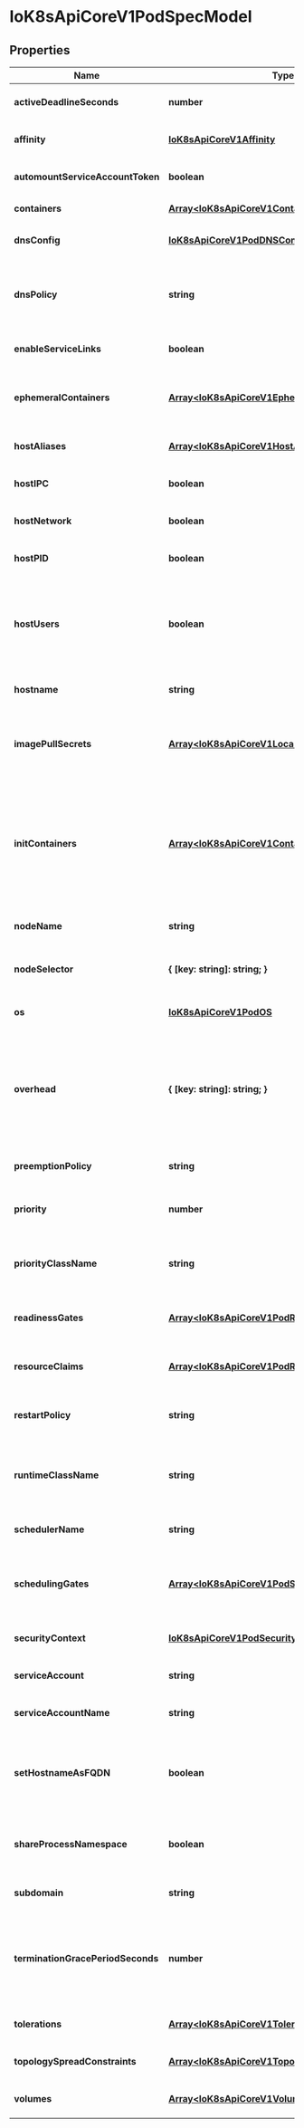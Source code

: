 # IoK8sApiCoreV1PodSpecModel

## Properties

Name | Type | Description | Notes
------------ | ------------- | ------------- | -------------
**activeDeadlineSeconds** | **number** | Optional duration in seconds the pod may be active on the node relative to StartTime before the system will actively try to mark it failed and kill associated containers. Value must be a positive integer. | [optional] [default to undefined]
**affinity** | [**IoK8sApiCoreV1Affinity**](IoK8sApiCoreV1Affinity.md) |  | [optional] [default to undefined]
**automountServiceAccountToken** | **boolean** | AutomountServiceAccountToken indicates whether a service account token should be automatically mounted. | [optional] [default to undefined]
**containers** | [**Array&lt;IoK8sApiCoreV1Container&gt;**](IoK8sApiCoreV1Container.md) | List of containers belonging to the pod. Containers cannot currently be added or removed. There must be at least one container in a Pod. Cannot be updated. | [default to undefined]
**dnsConfig** | [**IoK8sApiCoreV1PodDNSConfig**](IoK8sApiCoreV1PodDNSConfig.md) |  | [optional] [default to undefined]
**dnsPolicy** | **string** | Set DNS policy for the pod. Defaults to \&quot;ClusterFirst\&quot;. Valid values are \&#39;ClusterFirstWithHostNet\&#39;, \&#39;ClusterFirst\&#39;, \&#39;Default\&#39; or \&#39;None\&#39;. DNS parameters given in DNSConfig will be merged with the policy selected with DNSPolicy. To have DNS options set along with hostNetwork, you have to specify DNS policy explicitly to \&#39;ClusterFirstWithHostNet\&#39;. | [optional] [default to undefined]
**enableServiceLinks** | **boolean** | EnableServiceLinks indicates whether information about services should be injected into pod\&#39;s environment variables, matching the syntax of Docker links. Optional: Defaults to true. | [optional] [default to undefined]
**ephemeralContainers** | [**Array&lt;IoK8sApiCoreV1EphemeralContainer&gt;**](IoK8sApiCoreV1EphemeralContainer.md) | List of ephemeral containers run in this pod. Ephemeral containers may be run in an existing pod to perform user-initiated actions such as debugging. This list cannot be specified when creating a pod, and it cannot be modified by updating the pod spec. In order to add an ephemeral container to an existing pod, use the pod\&#39;s ephemeralcontainers subresource. | [optional] [default to undefined]
**hostAliases** | [**Array&lt;IoK8sApiCoreV1HostAlias&gt;**](IoK8sApiCoreV1HostAlias.md) | HostAliases is an optional list of hosts and IPs that will be injected into the pod\&#39;s hosts file if specified. This is only valid for non-hostNetwork pods. | [optional] [default to undefined]
**hostIPC** | **boolean** | Use the host\&#39;s ipc namespace. Optional: Default to false. | [optional] [default to undefined]
**hostNetwork** | **boolean** | Host networking requested for this pod. Use the host\&#39;s network namespace. If this option is set, the ports that will be used must be specified. Default to false. | [optional] [default to undefined]
**hostPID** | **boolean** | Use the host\&#39;s pid namespace. Optional: Default to false. | [optional] [default to undefined]
**hostUsers** | **boolean** | Use the host\&#39;s user namespace. Optional: Default to true. If set to true or not present, the pod will be run in the host user namespace, useful for when the pod needs a feature only available to the host user namespace, such as loading a kernel module with CAP_SYS_MODULE. When set to false, a new userns is created for the pod. Setting false is useful for mitigating container breakout vulnerabilities even allowing users to run their containers as root without actually having root privileges on the host. This field is alpha-level and is only honored by servers that enable the UserNamespacesSupport feature. | [optional] [default to undefined]
**hostname** | **string** | Specifies the hostname of the Pod If not specified, the pod\&#39;s hostname will be set to a system-defined value. | [optional] [default to undefined]
**imagePullSecrets** | [**Array&lt;IoK8sApiCoreV1LocalObjectReference&gt;**](IoK8sApiCoreV1LocalObjectReference.md) | ImagePullSecrets is an optional list of references to secrets in the same namespace to use for pulling any of the images used by this PodSpec. If specified, these secrets will be passed to individual puller implementations for them to use. More info: https://kubernetes.io/docs/concepts/containers/images#specifying-imagepullsecrets-on-a-pod | [optional] [default to undefined]
**initContainers** | [**Array&lt;IoK8sApiCoreV1Container&gt;**](IoK8sApiCoreV1Container.md) | List of initialization containers belonging to the pod. Init containers are executed in order prior to containers being started. If any init container fails, the pod is considered to have failed and is handled according to its restartPolicy. The name for an init container or normal container must be unique among all containers. Init containers may not have Lifecycle actions, Readiness probes, Liveness probes, or Startup probes. The resourceRequirements of an init container are taken into account during scheduling by finding the highest request/limit for each resource type, and then using the max of of that value or the sum of the normal containers. Limits are applied to init containers in a similar fashion. Init containers cannot currently be added or removed. Cannot be updated. More info: https://kubernetes.io/docs/concepts/workloads/pods/init-containers/ | [optional] [default to undefined]
**nodeName** | **string** | NodeName is a request to schedule this pod onto a specific node. If it is non-empty, the scheduler simply schedules this pod onto that node, assuming that it fits resource requirements. | [optional] [default to undefined]
**nodeSelector** | **{ [key: string]: string; }** | NodeSelector is a selector which must be true for the pod to fit on a node. Selector which must match a node\&#39;s labels for the pod to be scheduled on that node. More info: https://kubernetes.io/docs/concepts/configuration/assign-pod-node/ | [optional] [default to undefined]
**os** | [**IoK8sApiCoreV1PodOS**](IoK8sApiCoreV1PodOS.md) |  | [optional] [default to undefined]
**overhead** | **{ [key: string]: string; }** | Overhead represents the resource overhead associated with running a pod for a given RuntimeClass. This field will be autopopulated at admission time by the RuntimeClass admission controller. If the RuntimeClass admission controller is enabled, overhead must not be set in Pod create requests. The RuntimeClass admission controller will reject Pod create requests which have the overhead already set. If RuntimeClass is configured and selected in the PodSpec, Overhead will be set to the value defined in the corresponding RuntimeClass, otherwise it will remain unset and treated as zero. More info: https://git.k8s.io/enhancements/keps/sig-node/688-pod-overhead/README.md | [optional] [default to undefined]
**preemptionPolicy** | **string** | PreemptionPolicy is the Policy for preempting pods with lower priority. One of Never, PreemptLowerPriority. Defaults to PreemptLowerPriority if unset. | [optional] [default to undefined]
**priority** | **number** | The priority value. Various system components use this field to find the priority of the pod. When Priority Admission Controller is enabled, it prevents users from setting this field. The admission controller populates this field from PriorityClassName. The higher the value, the higher the priority. | [optional] [default to undefined]
**priorityClassName** | **string** | If specified, indicates the pod\&#39;s priority. \&quot;system-node-critical\&quot; and \&quot;system-cluster-critical\&quot; are two special keywords which indicate the highest priorities with the former being the highest priority. Any other name must be defined by creating a PriorityClass object with that name. If not specified, the pod priority will be default or zero if there is no default. | [optional] [default to undefined]
**readinessGates** | [**Array&lt;IoK8sApiCoreV1PodReadinessGate&gt;**](IoK8sApiCoreV1PodReadinessGate.md) | If specified, all readiness gates will be evaluated for pod readiness. A pod is ready when all its containers are ready AND all conditions specified in the readiness gates have status equal to \&quot;True\&quot; More info: https://git.k8s.io/enhancements/keps/sig-network/580-pod-readiness-gates | [optional] [default to undefined]
**resourceClaims** | [**Array&lt;IoK8sApiCoreV1PodResourceClaim&gt;**](IoK8sApiCoreV1PodResourceClaim.md) | ResourceClaims defines which ResourceClaims must be allocated and reserved before the Pod is allowed to start. The resources will be made available to those containers which consume them by name.  This is an alpha field and requires enabling the DynamicResourceAllocation feature gate.  This field is immutable. | [optional] [default to undefined]
**restartPolicy** | **string** | Restart policy for all containers within the pod. One of Always, OnFailure, Never. In some contexts, only a subset of those values may be permitted. Default to Always. More info: https://kubernetes.io/docs/concepts/workloads/pods/pod-lifecycle/#restart-policy | [optional] [default to undefined]
**runtimeClassName** | **string** | RuntimeClassName refers to a RuntimeClass object in the node.k8s.io group, which should be used to run this pod.  If no RuntimeClass resource matches the named class, the pod will not be run. If unset or empty, the \&quot;legacy\&quot; RuntimeClass will be used, which is an implicit class with an empty definition that uses the default runtime handler. More info: https://git.k8s.io/enhancements/keps/sig-node/585-runtime-class | [optional] [default to undefined]
**schedulerName** | **string** | If specified, the pod will be dispatched by specified scheduler. If not specified, the pod will be dispatched by default scheduler. | [optional] [default to undefined]
**schedulingGates** | [**Array&lt;IoK8sApiCoreV1PodSchedulingGate&gt;**](IoK8sApiCoreV1PodSchedulingGate.md) | SchedulingGates is an opaque list of values that if specified will block scheduling the pod. If schedulingGates is not empty, the pod will stay in the SchedulingGated state and the scheduler will not attempt to schedule the pod.  SchedulingGates can only be set at pod creation time, and be removed only afterwards.  This is a beta feature enabled by the PodSchedulingReadiness feature gate. | [optional] [default to undefined]
**securityContext** | [**IoK8sApiCoreV1PodSecurityContext**](IoK8sApiCoreV1PodSecurityContext.md) |  | [optional] [default to undefined]
**serviceAccount** | **string** | DeprecatedServiceAccount is a depreciated alias for ServiceAccountName. Deprecated: Use serviceAccountName instead. | [optional] [default to undefined]
**serviceAccountName** | **string** | ServiceAccountName is the name of the ServiceAccount to use to run this pod. More info: https://kubernetes.io/docs/tasks/configure-pod-container/configure-service-account/ | [optional] [default to undefined]
**setHostnameAsFQDN** | **boolean** | If true the pod\&#39;s hostname will be configured as the pod\&#39;s FQDN, rather than the leaf name (the default). In Linux containers, this means setting the FQDN in the hostname field of the kernel (the nodename field of struct utsname). In Windows containers, this means setting the registry value of hostname for the registry key HKEY_LOCAL_MACHINE\\SYSTEM\\CurrentControlSet\\Services\\Tcpip\\Parameters to FQDN. If a pod does not have FQDN, this has no effect. Default to false. | [optional] [default to undefined]
**shareProcessNamespace** | **boolean** | Share a single process namespace between all of the containers in a pod. When this is set containers will be able to view and signal processes from other containers in the same pod, and the first process in each container will not be assigned PID 1. HostPID and ShareProcessNamespace cannot both be set. Optional: Default to false. | [optional] [default to undefined]
**subdomain** | **string** | If specified, the fully qualified Pod hostname will be \&quot;&lt;hostname&gt;.&lt;subdomain&gt;.&lt;pod namespace&gt;.svc.&lt;cluster domain&gt;\&quot;. If not specified, the pod will not have a domainname at all. | [optional] [default to undefined]
**terminationGracePeriodSeconds** | **number** | Optional duration in seconds the pod needs to terminate gracefully. May be decreased in delete request. Value must be non-negative integer. The value zero indicates stop immediately via the kill signal (no opportunity to shut down). If this value is nil, the default grace period will be used instead. The grace period is the duration in seconds after the processes running in the pod are sent a termination signal and the time when the processes are forcibly halted with a kill signal. Set this value longer than the expected cleanup time for your process. Defaults to 30 seconds. | [optional] [default to undefined]
**tolerations** | [**Array&lt;IoK8sApiCoreV1Toleration&gt;**](IoK8sApiCoreV1Toleration.md) | If specified, the pod\&#39;s tolerations. | [optional] [default to undefined]
**topologySpreadConstraints** | [**Array&lt;IoK8sApiCoreV1TopologySpreadConstraint&gt;**](IoK8sApiCoreV1TopologySpreadConstraint.md) | TopologySpreadConstraints describes how a group of pods ought to spread across topology domains. Scheduler will schedule pods in a way which abides by the constraints. All topologySpreadConstraints are ANDed. | [optional] [default to undefined]
**volumes** | [**Array&lt;IoK8sApiCoreV1Volume&gt;**](IoK8sApiCoreV1Volume.md) | List of volumes that can be mounted by containers belonging to the pod. More info: https://kubernetes.io/docs/concepts/storage/volumes | [optional] [default to undefined]



